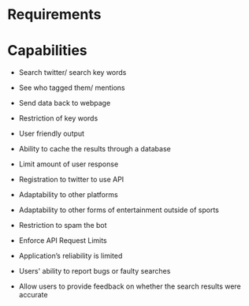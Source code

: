 # Requirements  
# Capabilities 

* Search twitter/ search key words 

* See who tagged them/ mentions 

* Send data back to webpage 

* Restriction of key words 

* User friendly output 

* Ability to cache the results through a database 

* Limit amount of user response 

* Registration to twitter to use API 

* Adaptability to other platforms 

* Adaptability to other forms of entertainment outside of sports  

* Restriction to spam the bot 

* Enforce API Request Limits 

* Application’s reliability is limited 

* Users' ability to report bugs or faulty searches 

* Allow users to provide feedback on whether the search results were accurate  
